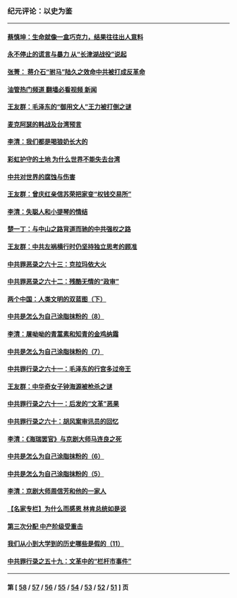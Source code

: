### 纪元评论：以史为鉴
---
#### [蔡慎坤：生命就像一盒巧克力，结果往往出人意料](../../pages/nsc1028/n13497991.md?01160330) 
#### [永不停止的谎言与暴力 从“长津湖战役”说起](../../pages/nsc1028/n13494094.md?01160330) 
#### [张菁： 蒋介石“驸马”陆久之效命中共被打成反革命](../../pages/nsc1028/n13495439.md?01160330) 
#### [油管热门频道 翻墙必看视频 新闻](ok?01160330)
#### [王友群：毛泽东的“御用文人”王力被打倒之谜](../../pages/nsc1028/n13493098.md?01160330) 
#### [麦克阿瑟的韩战及台湾预言](../../pages/nsc1028/n13479197.md?01160330) 
#### [李清：我们都是喝狼奶长大的](../../pages/nsc1028/n13471478.md?01160330) 
#### [彩虹护守的土地 为什么世界不能失去台湾](../../pages/nsc1028/n13476849.md?01160330) 
#### [中共对世界的腐蚀与伤害](../../pages/nsc1028/n13463833.md?01160330) 
#### [王友群：曾庆红亲信苏荣把家变“权钱交易所”](../../pages/nsc1028/n13463003.md?01160330) 
#### [李清：失聪人和小提琴的情结](../../pages/nsc1028/n13459280.md?01160330) 
#### [楚一丁：与中山之路背道而驰的中共强权之路](../../pages/nsc1028/n13437270.md?01160330) 
#### [王友群：中共左祸横行时仍坚持独立思考的顾准](../../pages/nsc1028/n13444722.md?01160330) 
#### [中共罪恶录之六十三：克拉玛依大火](../../pages/nsc1028/n13443384.md?01160330) 
#### [中共罪恶录之六十二：残酷无情的“政审”](../../pages/nsc1028/n13435894.md?01160330) 
#### [两个中国：人类文明的双蓝图（下）](../../pages/nsc1028/n13423132.md?01160330) 
#### [中共是怎么为自己涂脂抹粉的（8）](../../pages/nsc1028/n13432247.md?01160330) 
#### [李清：屠呦呦的青蒿素和知青的金鸡纳霜](../../pages/nsc1028/n13426884.md?01160330) 
#### [中共是怎么为自己涂脂抹粉的（7）](../../pages/nsc1028/n13431085.md?01160330) 
#### [中共罪行录之六十一：毛泽东的行宫多过帝王](../../pages/nsc1028/n13430849.md?01160330) 
#### [王友群：中华奇女子钟海源被枪杀之谜](../../pages/nsc1028/n13430555.md?01160330) 
#### [中共罪行录之六十一：后发的“文革”恶果](../../pages/nsc1028/n13426672.md?01160330) 
#### [中共罪行录之六十：胡风案审讯员的回忆](../../pages/nsc1028/n13423954.md?01160330) 
#### [李清：《海瑞罢官》与京剧大师马连良之死](../../pages/nsc1028/n13412316.md?01160330) 
#### [中共是怎么为自己涂脂抹粉的（6）](../../pages/nsc1028/n13412021.md?01160330) 
#### [中共是怎么为自己涂脂抹粉的（5）](../../pages/nsc1028/n13405477.md?01160330) 
#### [李清：京剧大师周信芳和他的一家人](../../pages/nsc1028/n13391411.md?01160330) 
#### [【名家专栏】为什么而感恩 林肯总统如是说](../../pages/nsc1028/n13402501.md?01160330) 
#### [第三次分配 中产阶级受重击](../../pages/nsc1028/n13401007.md?01160330) 
#### [我们从小到大学到的历史哪些是假的（11）](../../pages/nsc1028/n13395097.md?01160330) 
#### [中共罪行录之五十九：文革中的“栏杆市事件”](../../pages/nsc1028/n13390605.md?01160330) 

---
#### 第 [ [58](./58.md?01160330) / [57](./57.md?01160330) / [56](./56.md?01160330) / [55](./55.md?01160330) / [54](./54.md?01160330) / [53](./53.md?01160330) / [52](./52.md?01160330) / [51](./51.md?01160330) ] 页

